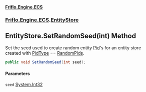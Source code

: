 #### [Friflo.Engine.ECS](index.md#'index')
### [Friflo.Engine.ECS](Friflo.Engine.ECS.md#'Friflo.Engine.ECS').[EntityStore](EntityStore.md#'Friflo.Engine.ECS.EntityStore')

## EntityStore.SetRandomSeed(int) Method

Set the seed used to create random entity [Pid](Entity.Pid.md#'Friflo.Engine.ECS.Entity.Pid')'s for an entity store <br/>
created with [PidType](PidType.md#'Friflo.Engine.ECS.PidType') == [RandomPids](PidType.md#Friflo.Engine.ECS.PidType.RandomPids#'Friflo.Engine.ECS.PidType.RandomPids').

```csharp
public void SetRandomSeed(int seed);
```
#### Parameters

<a name='Friflo.Engine.ECS.EntityStore.SetRandomSeed(int).seed'></a>

`seed` [System.Int32](https://docs.microsoft.com/en-us/dotnet/api/System.Int32#'System.Int32')